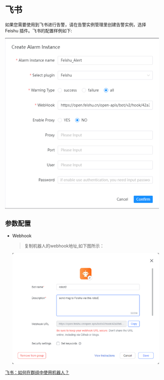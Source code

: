 # 飞书

如果您需要使用到飞书进行告警，请在告警实例管理里创建告警实例，选择 Feishu 插件。飞书的配置样例如下:

![alert-feishu](../../../../img/new_ui/dev/alert/alert_feishu.png)

## 参数配置

* Webhook

  > 复制机器人的webhook地址,如下图所示：

  ![alert-feishu-webhook](../../../../img/new_ui/dev/alert/alert_feishu_webhook.png)

[飞书：如何在群组中使用机器人？](https://www.feishu.cn/hc/zh-CN/articles/360024984973)
